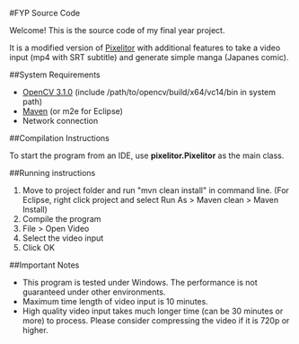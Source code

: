 #FYP Source Code

Welcome! This is the source code of my final year project.
 
It is a modified version of [Pixelitor](http://pixelitor.sourceforge.net/) with additional features to take a video input (mp4 with SRT subtitle) and generate simple manga (Japanes comic).

##System Requirements

- [OpenCV 3.1.0](http://opencv.org/downloads.html) (include /path/to/opencv/build/x64/vc14/bin in system path)
- [Maven](https://maven.apache.org/) (or m2e for Eclipse)
- Network connection

##Compilation Instructions

To start the program from an IDE, use **pixelitor.Pixelitor** as the main class.

##Running instructions

1. Move to project folder and run "mvn clean install" in command line. (For Eclipse, right click project and select Run As > Maven clean > Maven Install)
2. Compile the program
3. File > Open Video
4. Select the video input
5. Click OK

##Important Notes

- This program is tested under Windows. The performance is not guaranteed under other environments.
- Maximum time length of video input is 10 minutes.
- High quality video input takes much longer time (can be 30 minutes or more) to process. Please consider compressing the video if it is 720p or higher.